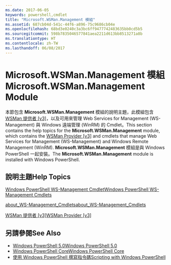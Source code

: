 ```yaml
---
ms.date: 2017-06-05
keywords: powershell,cmdlet
title: "Microsoft.WSMan.Management 模組"
ms.assetid: 687cb04d-541c-44f6-a896-75c9686cb04e
ms.openlocfilehash: 68bd3e0240c3a3bc6ff9477742483635bb0cd5b5
ms.sourcegitcommit: 598b7835046577841aea2211d613bb8513271a8b
ms.translationtype: HT
ms.contentlocale: zh-TW
ms.lasthandoff: 06/08/2017
---
```

# <a name="microsoftwsmanmanagement-module"></a><span data-ttu-id="7ff84-103">Microsoft.WSMan.Management 模組</span><span class="sxs-lookup"><span data-stu-id="7ff84-103">Microsoft.WSMan.Management Module</span></span>
<span data-ttu-id="7ff84-104">本節包含 **Microsoft.WSMan.Management** 模組的說明主題，此模組包含 [WSMan 提供者 [v3]](https://technet.microsoft.com/en-us/library/4c3d8d36-4f7a-4211-996f-64110e4b2eb7)，以及可用來管理 Web Services for Management (WS-Management) 與 Windows 遠端管理 (WinRM) 的 Cmdlet。</span><span class="sxs-lookup"><span data-stu-id="7ff84-104">This section contains the help topics for the **Microsoft.WSMan.Management** module, which contains the [WSMan Provider [v3]](https://technet.microsoft.com/en-us/library/4c3d8d36-4f7a-4211-996f-64110e4b2eb7) and cmdlets that manage Web Services for Management (WS-Management) and Windows Remote Management (WinRM).</span></span> <span data-ttu-id="7ff84-105">**Microsoft.WSMan.Management** 模組是與 Windows PowerShell 一起安裝。</span><span class="sxs-lookup"><span data-stu-id="7ff84-105">The **Microsoft.WSMan.Management** module is installed with Windows PowerShell.</span></span>

## <a name="help-topics"></a><span data-ttu-id="7ff84-106">說明主題</span><span class="sxs-lookup"><span data-stu-id="7ff84-106">Help Topics</span></span>
[<span data-ttu-id="7ff84-107">Windows PowerShell WS-Management Cmdlet</span><span class="sxs-lookup"><span data-stu-id="7ff84-107">Windows PowerShell WS-Management Cmdlets</span></span>](http://go.microsoft.com/fwlink/?LinkID=245863)

[<span data-ttu-id="7ff84-108">about_WS-Management_Cmdlets</span><span class="sxs-lookup"><span data-stu-id="7ff84-108">about_WS-Management_Cmdlets</span></span>](https://technet.microsoft.com/en-us/library/6ed3370a-ea10-45a5-9493-696aeace27ed)

[<span data-ttu-id="7ff84-109">WSMan 提供者 [v3]</span><span class="sxs-lookup"><span data-stu-id="7ff84-109">WSMan Provider [v3]</span></span>](https://technet.microsoft.com/en-us/library/4c3d8d36-4f7a-4211-996f-64110e4b2eb7)

## <a name="see-also"></a><span data-ttu-id="7ff84-110">另請參閱</span><span class="sxs-lookup"><span data-stu-id="7ff84-110">See Also</span></span>
- [<span data-ttu-id="7ff84-111">Windows PowerShell 5.0</span><span class="sxs-lookup"><span data-stu-id="7ff84-111">Windows PowerShell 5.0</span></span>](Windows-PowerShell-5.0.md)
- [<span data-ttu-id="7ff84-112">Windows PowerShell Core</span><span class="sxs-lookup"><span data-stu-id="7ff84-112">Windows PowerShell Core</span></span>](https://technet.microsoft.com/en-us/library/4b75f1e4-f327-48f3-92ab-bf5435094d41)
- [<span data-ttu-id="7ff84-113">使用 Windows PowerShell 撰寫指令碼</span><span class="sxs-lookup"><span data-stu-id="7ff84-113">Scripting with Windows PowerShell</span></span>](../../getting-started/fundamental/Scripting-with-Windows-PowerShell.md)

